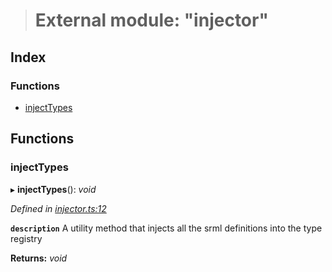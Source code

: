 > # External module: "injector"

## Index

### Functions

* [injectTypes](_injector_.md#injecttypes)

## Functions

###  injectTypes

▸ **injectTypes**(): *void*

*Defined in [injector.ts:12](https://github.com/polkadot-js/api/blob/f30354e/packages/types/src/injector.ts#L12)*

**`description`** A utility method that injects all the srml definitions into the type registry

**Returns:** *void*